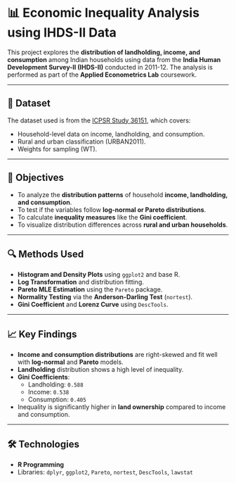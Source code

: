 # 📊 Economic Inequality Analysis using IHDS-II Data

This project explores the **distribution of landholding, income, and consumption** among Indian households using data from the **India Human Development Survey-II (IHDS-II)** conducted in 2011-12. The analysis is performed as part of the **Applied Econometrics Lab** coursework.

---

## 📁 Dataset

The dataset used is from the [ICPSR Study 36151](https://www.icpsr.umich.edu/web/ICPSR/studies/36151), which covers:
- Household-level data on income, landholding, and consumption.
- Rural and urban classification (URBAN2011).
- Weights for sampling (WT).

---

## 🧠 Objectives

- To analyze the **distribution patterns** of household **income, landholding, and consumption**.
- To test if the variables follow **log-normal or Pareto distributions**.
- To calculate **inequality measures** like the **Gini coefficient**.
- To visualize distribution differences across **rural and urban households**.

---

## 🔍 Methods Used

- **Histogram and Density Plots** using `ggplot2` and base R.
- **Log Transformation** and distribution fitting.
- **Pareto MLE Estimation** using the `Pareto` package.
- **Normality Testing** via the **Anderson-Darling Test** (`nortest`).
- **Gini Coefficient** and **Lorenz Curve** using `DescTools`.

---

## 📈 Key Findings

- **Income and consumption distributions** are right-skewed and fit well with **log-normal** and **Pareto** models.
- **Landholding** distribution shows a high level of inequality.
- **Gini Coefficients**:
  - Landholding: `0.588`
  - Income: `0.538`
  - Consumption: `0.405`
- Inequality is significantly higher in **land ownership** compared to income and consumption.

---

## 🛠️ Technologies

- **R Programming**
- Libraries: `dplyr`, `ggplot2`, `Pareto`, `nortest`, `DescTools`, `lawstat`


